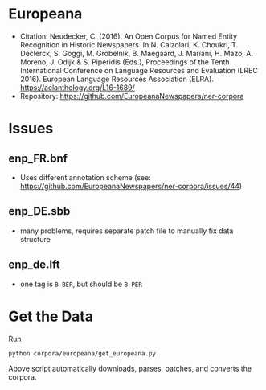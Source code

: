 # Europeana

- Citation: Neudecker, C. (2016). An Open Corpus for Named Entity Recognition in Historic Newspapers. In N. Calzolari, K. Choukri, T. Declerck, S. Goggi, M. Grobelnik, B. Maegaard, J. Mariani, H. Mazo, A. Moreno, J. Odijk & S. Piperidis (Eds.), Proceedings of the Tenth International Conference on Language Resources and Evaluation (LREC 2016). European Language Resources Association (ELRA). https://aclanthology.org/L16-1689/
- Repository: https://github.com/EuropeanaNewspapers/ner-corpora

# Issues

## enp_FR.bnf

- Uses different annotation scheme (see: https://github.com/EuropeanaNewspapers/ner-corpora/issues/44)

## enp_DE.sbb

- many problems, requires separate patch file to manually fix data structure

## enp_de.lft

- one tag is `B-BER`, but should be `B-PER`

# Get the Data

Run

```bash
python corpora/europeana/get_europeana.py
```

Above script automatically downloads, parses, patches, and converts the corpora.
